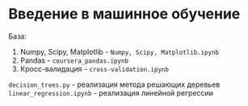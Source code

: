 # Введение в машинное обучение

База:        
1. Numpy, Scipy, Matplotlib - `Numpy, Scipy, Matplotlib.ipynb`       
2. Pandas - `coursera_pandas.ipynb`
3. Кросс-валидация - `cross-validation.ipynb`



`decision_trees.py` - реализация метода решающих деревьев
`linear_regression.ipynb` - реализация линейной регрессии

